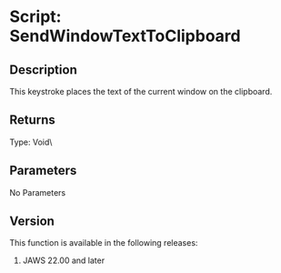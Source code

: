 # Script: SendWindowTextToClipboard

## Description

This keystroke places the text of the current window on the clipboard.

## Returns

Type: Void\

## Parameters

No Parameters

## Version

This function is available in the following releases:

1.  JAWS 22.00 and later
